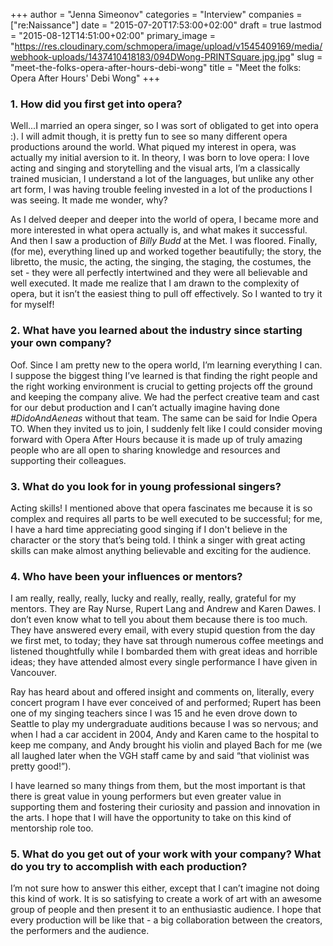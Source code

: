 +++
author = "Jenna Simeonov"
categories = "Interview"
companies = ["re:Naissance"]
date = "2015-07-20T17:53:00+02:00"
draft = true
lastmod = "2015-08-12T14:51:00+02:00"
primary_image = "https://res.cloudinary.com/schmopera/image/upload/v1545409169/media/webhook-uploads/1437410418183/094DWong-PRINTSquare.jpg.jpg"
slug = "meet-the-folks-opera-after-hours-debi-wong"
title = "Meet the folks: Opera After Hours&#039; Debi Wong"
+++

###  1. How did you first get into opera?

Well...I married an opera singer, so I was sort of obligated to get into opera :). I will admit though, it is pretty fun to see so many different opera productions around the world. What piqued my interest in opera, was actually my initial aversion to it. In theory, I was born to love opera: I love acting and singing and storytelling and the visual arts, I’m a classically trained musician, I understand a lot of the languages, but unlike any other art form, I was having trouble feeling invested in a lot of the productions I was seeing. It made me wonder, why? 

As I delved deeper and deeper into the world of opera, I became more and more interested in what opera actually is, and what makes it successful. And then I saw a production of *Billy Budd* at the Met. I was floored. Finally, (for me), everything lined up and worked together beautifully; the story, the libretto, the music, the acting, the singing, the staging, the costumes, the set - they were all perfectly intertwined and they were all believable and well executed. It made me realize that I am drawn to the complexity of opera, but it isn’t the easiest thing to pull off effectively. So I wanted to try it for myself!

### 2. What have you learned about the industry since starting your own company?

Oof. Since I am pretty new to the opera world, I’m learning everything I can. I suppose the biggest thing I’ve learned is that finding the right people and the right working environment is crucial to getting projects off the ground and keeping the company alive. We had the perfect creative team and cast for our debut production and I can’t actually imagine having done *#DidoAndAeneas* without that team. The same can be said for Indie Opera TO. When they invited us to join, I suddenly felt like I could consider moving forward with Opera After Hours because it is made up of truly amazing people who are all open to sharing knowledge and resources and supporting their colleagues.

### 3. What do you look for in young professional singers?

Acting skills! I mentioned above that opera fascinates me because it is so
complex and requires all parts to be well executed to be successful; for me, I have a hard time appreciating good singing if I don't believe in the character or the story that’s being told. I think a singer with great acting skills can make almost anything believable and exciting for the audience.

### 4. Who have been your influences or mentors?

I am really, really, really, lucky and really, really, really, grateful for my mentors. They are Ray Nurse, Rupert Lang and Andrew and Karen Dawes. I don’t even know what to tell you about them because there is too much. They have answered every email, with every stupid question from the day we first met, to today; they have sat through numerous coffee meetings and listened thoughtfully while I bombarded them with great ideas and horrible ideas; they have attended almost every single performance I have given in Vancouver. 

Ray has heard about and offered insight and comments on, literally, every concert program I have ever conceived of and performed; Rupert has been one of my singing teachers since I was 15 and he even drove down to Seattle to play my undergraduate auditions because I was so nervous; and when I had a car accident in 2004, Andy and Karen came to the hospital to keep me company, and Andy brought his violin and played Bach for me (we all laughed later when the VGH staff came by and said “that violinist was pretty good!”). 

I have learned so many things from them, but the most important is that there is great value in young performers but even greater value in supporting them and fostering their curiosity and passion and innovation in the arts. I hope that I will have the opportunity to take on this kind of mentorship role too.

### 5. What do you get out of your work with your company? What do you try to accomplish with each production?

I’m not sure how to answer this either, except that I can’t imagine not doing this kind of work. It is so satisfying to create a work of art with an awesome group of people and then present it to an enthusiastic audience. I hope that every production will be like that - a big collaboration between the creators, the performers and the audience. 
